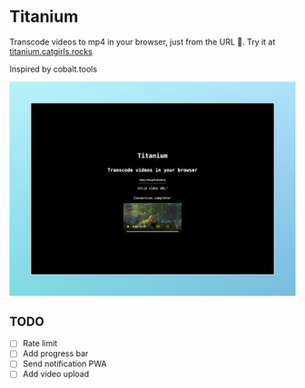 # Titanium

Transcode videos to mp4 in your browser, just from the URL 🐐. Try it at [titanium.catgirls.rocks](https://titanium.catgirls.rocks)

Inspired by cobalt.tools

![Example](docs/example.jpeg)

## TODO

- [ ] Rate limit
- [ ] Add progress bar
- [ ] Send notification PWA
- [ ] Add video upload
